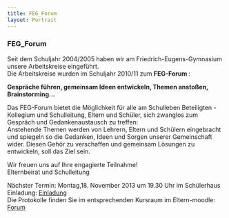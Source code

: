 ```yaml
---
title: FEG_Forum
layout: Portrait
---
```


<h3>
  FEG_Forum
</h3>

<p>
  Seit dem Schuljahr 2004/2005 haben wir am Friedrich-Eugens-Gymnasium  unsere Arbeitskreise eingeführt.
  <br>
  Die Arbeitskreise wurden im  Schuljahr 2010/11 zum 
  <strong>
    FEG-Forum
  </strong>
  : 
</p>

<p>
  <strong>
    Gespräche führen, gemeinsam Ideen entwickeln, Themen anstoßen, Brainstorming...
  </strong>
</p>

<p>
  Das FEG-Forum
  bietet die Möglichkeit für alle am Schulleben Beteiligten - Kollegium und Schulleitung, Eltern und Schüler, sich zwanglos zum Gespräch und Gedankenaustausch zu treffen:
  <br>
  Anstehende Themen werden von Lehrern, Eltern
  und Schülern eingebracht und spiegeln so die Gedanken, Ideen und Sorgen unserer Gemeinschaft wider. Diesen Gehör zu verschaffen und gemeinsam Lösungen zu entwickeln, soll das Ziel sein. 
</p>

<p>
  Wir freuen uns auf Ihre engagierte Teilnahme!
  <br>
  Elternbeirat und Schulleitung 
</p>

<p>
  Nächster Termin: Montag,18. November 2013 um 19.30 Uhr im Schülerhaus
  <br>
  Einladung: 
  <a href="http://cdn.ch.vc/pdf/FEG-Forum.pdf" target="_blank">
    <i class="fa fa-cloud-download">
    </i>
    Einladung
  </a>
  <br>
  Die Protokolle finden Sie im entsprechenden Kursraum im Eltern-moodle: 
  <a href="http://eltern-moodle.feg-stuttgart.de/moodle/course/view.php?id=4" target="_blank">
    <i class="fa fa-external-link">
    </i>
    Forum
  </a>
</p>
  
  
